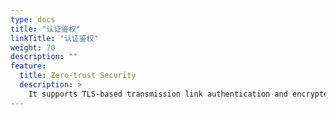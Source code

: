 ```yaml
---
type: docs
title: "认证鉴权"
linkTitle: "认证鉴权"
weight: 70
description: ""
feature:
  title: Zero-trust Security
  description: >
    It supports TLS-based transmission link authentication and encrypted communication, as well as permission verification based on request identity, helping to build a zero-trust distributed microservice system.
---
```


